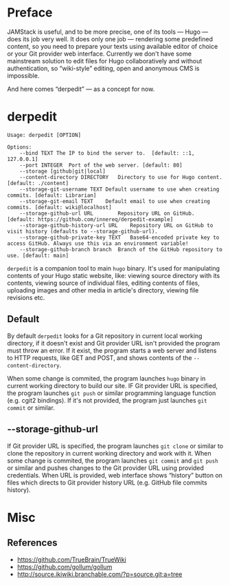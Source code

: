 # Preface
JAMStack is useful, and to be more precise, one of its tools — Hugo — does its job very well. It does only one job — rendering some predefined content, so you need to prepare your texts using available editor of choice or your Git provider web interface. Currently we don't have some mainstream solution to edit files for Hugo collaboratively and without authentication, so “wiki-style” editing, open and anonymous CMS is impossible.

And here comes “derpedit” — as a concept for now.

# derpedit
```
Usage: derpedit [OPTION]

Options:
	--bind TEXT	The IP to bind the server to.  [default: ::1, 127.0.0.1]
	--port INTEGER	Port of the web server. [default: 80]
	--storage [github|git|local]
	--content-directory DIRECTORY	Directory to use for Hugo content. [default: ./content]
	--storage-git-username TEXT	Default username to use when creating commits. [default: Librarian]
	--storage-git-email TEXT	Default email to use when creating commits. [default: wiki@localhost]
	--storage-github-url URL        Repository URL on GitHub.  [default: https://github.com/innereq/derpedit-example]
	--storage-github-history-url URL	Repository URL on GitHub to visit history (defaults to --storage-github-url).
	--storage-github-private-key TEXT	Base64-encoded private key to access GitHub. Always use this via an environment variable!
	--storage-github-branch branch  Branch of the GitHub repository to use. [default: main]
```

`derpedit` is a companion tool to main `hugo` binary. It's used for manipulating contents of your Hugo static website, like: viewing source directory with its contents, viewing source of individual files, editing contents of files, uploading images and other media in article's directory, viewing file revisions etc.

## Default
By default `derpedit` looks for a Git repository in current local working directory, if it doesn't exist and Git provider URL isn't provided the program must throw an error. If it exist, the program starts a web server and listens to HTTP requests, like GET and POST, and shows contents of the `--content-directory`.

When some change is commited, the program launches `hugo` binary in current working directory to build our site. IF Git provider URL is specified, the program launches `git push` or similar programming language function (e.g. cgit2 bindings). If it's not provided, the program just launches `git commit` or similar.

## --storage-github-url

If Git provider URL is specified, the program launches `git clone` or similar to clone the repository in current working directory and work with it. When some change is commited, the program launches `git commit` and `git push` or similar and pushes changes to the Git provider URL using provided credentials. When URL is provided, web interface shows “history” button on files which directs to Git provider history URL (e.g. GitHub file commits history).

# Misc
## References
- https://github.com/TrueBrain/TrueWiki
- https://github.com/gollum/gollum
- http://source.ikiwiki.branchable.com/?p=source.git;a=tree
